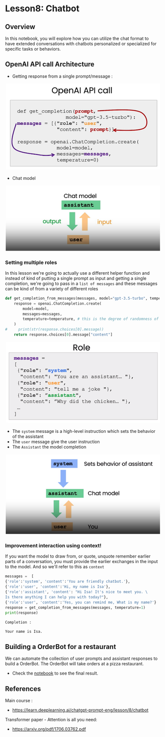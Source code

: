 # Lesson8: Chatbot

## Overview

In this notebook, you will explore how you can utilize the chat format to have extended conversations with chatbots personalized or specialized for specific tasks or behaviors.

## OpenAI API call Architecture

- Getting response from a single prompt/message : 

<img src="./img/l8-api-call0.png" width="600" style="border:0px solid #FFFFFF; padding:1px; margin:1px">

- Chat model

<img src="./img/l8-api-call1.png" width="600" style="border:0px solid #FFFFFF; padding:1px; margin:1px">

### Setting multiple roles

In this lesson we're going to actually use a different helper function and instead of kind of putting a single prompt as input and getting a single completion, we're going to pass in a `list of messages` and these messages can be kind of from a variety of different roles

```python
def get_completion_from_messages(messages, model="gpt-3.5-turbo", temperature=0):
    response = openai.ChatCompletion.create(
        model=model,
        messages=messages,
        temperature=temperature, # this is the degree of randomness of the model's output
    )
#     print(str(response.choices[0].message))
    return response.choices[0].message["content"]
```
<img src="./img/l8-api-call2.png" width="600" style="border:0px solid #FFFFFF; padding:1px; margin:1px">

- The `system` message is a high-level instruction which sets the behavior of the assistant 
- The `user` message give the user instruction
- The `Assistant` the model completion

<img src="./img/l8-api-call3.png" width="600" style="border:0px solid #FFFFFF; padding:1px; margin:1px">


### Improvement interaction using context!

If you want the model to draw from, or quote, unquote remember earlier parts of a conversation, you must provide the earlier exchanges in the input to the model. And so we'll refer to this as `context`

```python
messages =  [  
{'role':'system', 'content':'You are friendly chatbot.'},
{'role':'user', 'content':'Hi, my name is Isa'},
{'role':'assistant', 'content': "Hi Isa! It's nice to meet you. \
Is there anything I can help you with today?"},
{'role':'user', 'content':'Yes, you can remind me, What is my name?'}  ]
response = get_completion_from_messages(messages, temperature=1)
print(response)
```

`Completion : `

```
Your name is Isa.
```


## Building a OrderBot for a restaurant

We can automate the collection of user prompts and assistant responses to build a OrderBot. The OrderBot will take orders at a pizza restaurant.

- Check the [notebook](./lab/l8-chatbot.ipynb) to see the final result.


## References

Main course : 
- https://learn.deeplearning.ai/chatgpt-prompt-eng/lesson/8/chatbot

Transformer paper - Attention is all you need:
- https://arxiv.org/pdf/1706.03762.pdf


